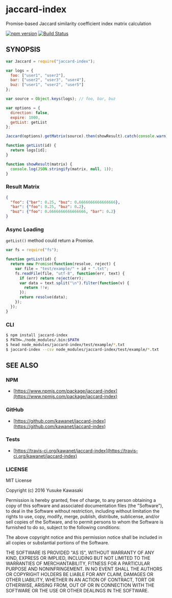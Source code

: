 # jaccard-index

Promise-based Jaccard similarity coefficient index matrix calculation

[![npm version](https://badge.fury.io/js/jaccard-index.svg)](http://badge.fury.io/js/jaccard-index) [![Build Status](https://travis-ci.org/kawanet/jaccard-index.svg?branch=master)](https://travis-ci.org/kawanet/jaccard-index)

## SYNOPSIS

```js
var Jaccard = require("jaccard-index");

var logs = {
  foo: ["user1", "user2"],
  bar: ["user2", "user3", "user4"],
  buz: ["user1", "user2", "user5"]
};

var source = Object.keys(logs); // foo, bar, buz

var options = {
  direction: false,
  expire: 1000,
  getList: getList
};

Jaccard(options).getMatrix(source).then(showResult).catch(console.warn);

function getList(id) {
  return logs[id];
}

function showResult(matrix) {
  console.log(JSON.stringify(matrix, null, 1));
}
```

### Result Matrix

```json
{
  "foo": {"bar": 0.25, "buz": 0.6666666666666666},
  "bar": {"foo": 0.25, "buz": 0.2},
  "buz": {"foo": 0.6666666666666666, "bar": 0.2}
}
```

### Async Loading

`getList()` method could return a Promise.

```js
var fs = require("fs");

function getList(id) {
  return new Promise(function(resolve, reject) {
    var file = "test/example/" + id + ".txt";
    fs.readFile(file, "utf-8", function(err, text) {
      if (err) return reject(err);
      var data = text.split("\n").filter(function(v) {
        return !!v;
      });
      return resolve(data);
    });
  });
}
```

### CLI

```sh
$ npm install jaccard-index
$ PATH=./node_modules/.bin:$PATH
$ head node_modules/jaccard-index/test/example/*.txt
$ jaccard-index --csv node_modules/jaccard-index/test/example/*.txt
```

## SEE ALSO

### NPM

- [https://www.npmjs.com/package/jaccard-index](https://www.npmjs.com/package/jaccard-index)

### GitHub

- [https://github.com/kawanet/jaccard-index](https://github.com/kawanet/jaccard-index)

### Tests

- [https://travis-ci.org/kawanet/jaccard-index](https://travis-ci.org/kawanet/jaccard-index)

### LICENSE

MIT License

Copyright (c) 2016 Yusuke Kawasaki

Permission is hereby granted, free of charge, to any person obtaining a copy
of this software and associated documentation files (the "Software"), to deal
in the Software without restriction, including without limitation the rights
to use, copy, modify, merge, publish, distribute, sublicense, and/or sell
copies of the Software, and to permit persons to whom the Software is
furnished to do so, subject to the following conditions:

The above copyright notice and this permission notice shall be included in all
copies or substantial portions of the Software.

THE SOFTWARE IS PROVIDED "AS IS", WITHOUT WARRANTY OF ANY KIND, EXPRESS OR
IMPLIED, INCLUDING BUT NOT LIMITED TO THE WARRANTIES OF MERCHANTABILITY,
FITNESS FOR A PARTICULAR PURPOSE AND NONINFRINGEMENT. IN NO EVENT SHALL THE
AUTHORS OR COPYRIGHT HOLDERS BE LIABLE FOR ANY CLAIM, DAMAGES OR OTHER
LIABILITY, WHETHER IN AN ACTION OF CONTRACT, TORT OR OTHERWISE, ARISING FROM,
OUT OF OR IN CONNECTION WITH THE SOFTWARE OR THE USE OR OTHER DEALINGS IN THE
SOFTWARE.

